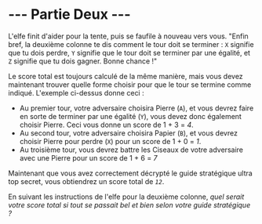 # --- Partie Deux ---

L'elfe finit d'aider pour la tente, puis se faufile à nouveau vers vous. "Enfin bref, la deuxième colonne te dis comment le tour doit se terminer : `X` signifie que tu dois perdre, `Y` signifie que le tour doit se terminer par une égalité, et `Z` signifie que tu dois gagner. Bonne chance !"

Le score total est toujours calculé de la même manière, mais vous devez maintenant trouver quelle forme choisir pour que le tour se termine comme indiqué. L'exemple ci-dessus donne ceci :

- Au premier tour, votre adversaire choisira Pierre (`A`), et vous devrez faire en sorte de terminer par une égalité (`Y`), vous devez donc également choisir Pierre. Ceci vous donne un score de 1 + 3 = *4*.
- Au second tour, votre adversaire choisira Papier (`B`), et vous devrez choisir Pierre pour perdre (`X`) pour un score de 1 + 0 = *1*.
- Au troisième tour, vous devrez battre les Ciseaux de votre adversaire avec une Pierre pour un score de 1 + 6 = *7*

Maintenant que vous avez correctement décrypté le guide stratégique ultra top secret, vous obtiendrez un score total de *`12`*.

En suivant les instructions de l'elfe pour la deuxième colonne, *quel serait votre score total si tout se passait bel et bien selon votre guide stratégique ?*
